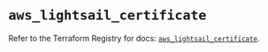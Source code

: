 # `aws_lightsail_certificate`

Refer to the Terraform Registry for docs: [`aws_lightsail_certificate`](https://registry.terraform.io/providers/hashicorp/aws/5.100.0/docs/resources/lightsail_certificate).
